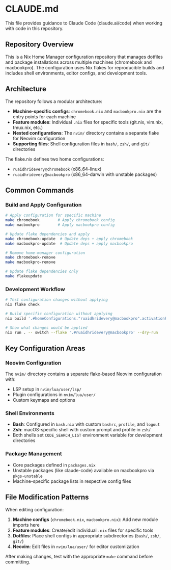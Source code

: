 # CLAUDE.md

This file provides guidance to Claude Code (claude.ai/code) when working with code in this repository.

## Repository Overview

This is a Nix Home Manager configuration repository that manages dotfiles and package installations across multiple machines (chromebook and macbookpro). The configuration uses Nix flakes for reproducible builds and includes shell environments, editor configs, and development tools.

## Architecture

The repository follows a modular architecture:

- **Machine-specific configs**: `chromebook.nix` and `macbookpro.nix` are the entry points for each machine
- **Feature modules**: Individual `.nix` files for specific tools (git.nix, vim.nix, tmux.nix, etc.)
- **Nested configurations**: The `nvim/` directory contains a separate flake for Neovim configuration
- **Supporting files**: Shell configuration files in `bash/`, `zsh/`, and `git/` directories

The flake.nix defines two home configurations:
- `ruaidhridevery@chromebook` (x86_64-linux)
- `ruaidhridevery@macbookpro` (x86_64-darwin with unstable packages)

## Common Commands

### Build and Apply Configuration
```bash
# Apply configuration for specific machine
make chromebook        # Apply chromebook config
make macbookpro        # Apply macbookpro config

# Update flake dependencies and apply
make chromebook-update  # Update deps + apply chromebook
make macbookpro-update  # Update deps + apply macbookpro

# Remove home-manager configuration
make chromebook-remove
make macbookpro-remove

# Update flake dependencies only
make flakeupdate
```

### Development Workflow
```bash
# Test configuration changes without applying
nix flake check

# Build specific configuration without applying
nix build '.#homeConfigurations."ruaidhridevery@macbookpro".activationPackage'

# Show what changes would be applied
nix run . -- switch --flake '.#ruaidhridevery@macbookpro' --dry-run
```

## Key Configuration Areas

### Neovim Configuration
The `nvim/` directory contains a separate flake-based Neovim configuration with:
- LSP setup in `nvim/lua/user/lsp/`
- Plugin configurations in `nvim/lua/user/`
- Custom keymaps and options

### Shell Environments
- **Bash**: Configured in `bash.nix` with custom `bashrc`, `profile`, and `logout`
- **Zsh**: macOS-specific shell with custom prompt and profile in `zsh/`
- Both shells set `CODE_SEARCH_LIST` environment variable for development directories

### Package Management
- Core packages defined in `packages.nix`
- Unstable packages (like claude-code) available on macbookpro via `pkgs-unstable`
- Machine-specific package lists in respective config files

## File Modification Patterns

When editing configuration:
1. **Machine configs** (`chromebook.nix`, `macbookpro.nix`): Add new module imports here
2. **Feature modules**: Create/edit individual `.nix` files for specific tools
3. **Dotfiles**: Place shell configs in appropriate subdirectories (`bash/`, `zsh/`, `git/`)
4. **Neovim**: Edit files in `nvim/lua/user/` for editor customization

After making changes, test with the appropriate `make` command before committing.